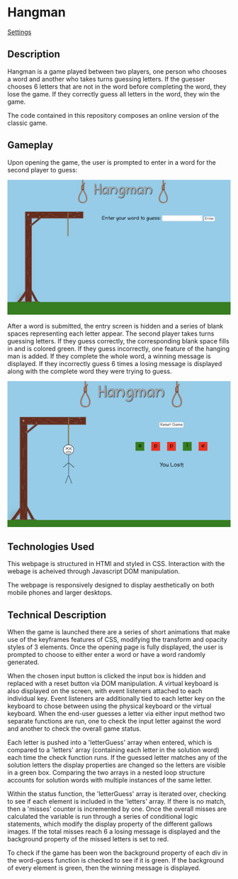 # Hangman
[Settings](https://github.com/walterporzel/hangman-game/settings)

## Description

Hangman is a game played between two players, one person who chooses a word and another who takes turns guessing letters. If the guesser chooses 6 letters that are not in the word before completing the word, they lose the game. If they correctly guess all letters in the word, they win the game.


The code contained in this repository composes an online version of the classic game.

## Gameplay

Upon opening the game, the user is prompted to enter in a word for the second player to guess:

![Opening screen](./img/start-screen.png)

After a word is submitted, the entry screen is hidden and a series of blank spaces representing each letter appear. The second player takes turns guessing letters. If they guess correctly, the corresponding blank space fills in and is colored green. If they guess incorrectly, one feature of the hanging man is added. If they complete the whole word, a winning message is displayed. If they incorrectly guess 6 times a losing message is displayed along with the complete word they were trying to guess.

![mid game](./img/mid-game.png)

## Technologies Used

This webpage is structured in HTMl and styled in CSS. Interaction with the webage is acheived through Javascript DOM manipulation.

The webpage is responsively designed to display aesthetically on both mobile phones and larger desktops.

## Technical Description

When the game is launched there are a series of short animations that make use of the keyframes features of CSS, modifying the transform and opacity styles of 3 elements. Once the opening page is fully displayed, the user is prompted to choose to either enter a word or have a word randomly generated.

When the chosen input button is clicked the input box is hidden and replaced with a reset button via DOM manipulation. A virtual keyboard is also displayed on the screen, with event listeners attached to each individual key. Event listeners are additionally tied to each letter key on the keyboard to chose between using the physical keyboard or the virtual keyboard. When the end-user guesses a letter via either input method two separate functions are run, one to check the input letter against the word and another to check the overall game status. 

Each letter is pushed into a 'letterGuess' array when entered, which is compared to a 'letters' array (containing each letter in the solution word) each time the check function runs. If the guessed letter matches any of the solution letters the display properties are changed so the letters are visible in a green box. Comparing the two arrays in a nested loop structure accounts for solution words with multiple instances of the same letter.

Within the status function, the 'letterGuess' array is iterated over, checking to see if each element is included in the 'letters' array. If there is no match, then a 'misses' counter is incremented by one. Once the overall misses are calculated the variable is run through a series of conditional logic statements, which modify the display property of the different gallows images. If the total misses reach 6 a losing message is displayed and the background property of the missed letters is set to red.

To check if the game has been won the background property of each div in the word-guess function is checked to see if it is green. If the background of every element is green, then the winning message is displayed.
